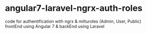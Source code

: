 # angular7-laravel-ngrx-auth-roles
code for authentification with ngrx &amp; milturoles (Admin, User, Public) frontEnd using Angular 7 &amp; backEnd using Laravel
